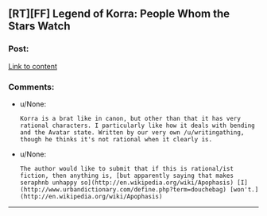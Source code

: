 ## [RT][FF] Legend of Korra: People Whom the Stars Watch

### Post:

[Link to content](https://www.fanfiction.net/s/10603283/1/People-Whom-the-Stars-Watch)

### Comments:

- u/None:
  ```
  Korra is a brat like in canon, but other than that it has very rational characters. I particularly like how it deals with bending and the Avatar state. Written by our very own /u/writingathing, though he thinks it's not rational when it clearly is.
  ```

- u/None:
  ```
  The author would like to submit that if this is rational/ist fiction, then anything is, [but apparently saying that makes seraphnb unhappy so](http://en.wikipedia.org/wiki/Apophasis) [I](http://www.urbandictionary.com/define.php?term=douchebag) [won't.](http://en.wikipedia.org/wiki/Apophasis)
  ```

---

